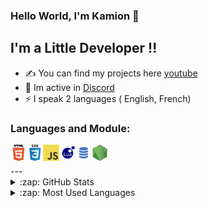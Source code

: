 ### Hello World, I'm Kamion  👋

## I'm a Little Developer !!

- ✍ You can find my projects here [youtube]
- 💬 Im active in [Discord]
- ⚡ I speak 2 languages ( English, French)

### Languages and Module:

[<img align="left" alt="HTML5" width="26px" src="https://raw.githubusercontent.com/github/explore/80688e429a7d4ef2fca1e82350fe8e3517d3494d/topics/html/html.png" />][youtube]
[<img align="left" alt="CSS" width="26px" src="https://raw.githubusercontent.com/github/explore/80688e429a7d4ef2fca1e82350fe8e3517d3494d/topics/css/css.png" />][youtube]
[<img align="left" alt="JavaScript" width="26px" src="https://raw.githubusercontent.com/github/explore/80688e429a7d4ef2fca1e82350fe8e3517d3494d/topics/javascript/javascript.png"
/>][youtube]
[<img align="left" alt="Lua" width="26px" src="https://raw.githubusercontent.com/github/explore/80688e429a7d4ef2fca1e82350fe8e3517d3494d/topics/lua/lua.png" />][youtube] 
[<img align="left" alt="Sql" width="26px" src="https://raw.githubusercontent.com/github/explore/80688e429a7d4ef2fca1e82350fe8e3517d3494d/topics/sql/sql.png" />][youtube]
[<img align="left" alt="Node.js" width="26px" src="https://raw.githubusercontent.com/github/explore/80688e429a7d4ef2fca1e82350fe8e3517d3494d/topics/nodejs/nodejs.png" />][youtube]

<br />
<br />
---

<details>
  <summary>:zap: GitHub Stats</summary>

  <img align="left" alt="Kamion Stats" src="https://github-readme-stats.vercel.app/api?username=Kamionn&show_icons=true&hide_border=true" />

</details>

<details>
  <summary>:zap: Most Used Languages</summary>

<img align="left" alt="Kamion Languages" src="https://github-readme-stats.vercel.app/api/top-langs/?username=Kamionn" />

</details>

[youtube]: https://www.youtube.com/channel/UCW66YtCyfwE-03dvabvq1fQ
[Discord]: https://discord.gg/QWzGAKXwnC

